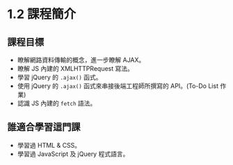 # 1.2 課程簡介

## 課程目標

* 瞭解網路資料傳輸的概念，進一步瞭解 AJAX。
* 瞭解 JS 內建的 XMLHTTPRequest 寫法。
* 學習 jQuery 的 `.ajax()` 函式。
* 使用 jQuery 的 `.ajax()` 函式來串接後端工程師所撰寫的 API。(To-Do List 作業)
* 認識 JS 內建的 `fetch` 語法。

## 誰適合學習這門課

* 學習過 HTML & CSS。
* 學習過 JavaScript 及 jQuery 程式語言。

